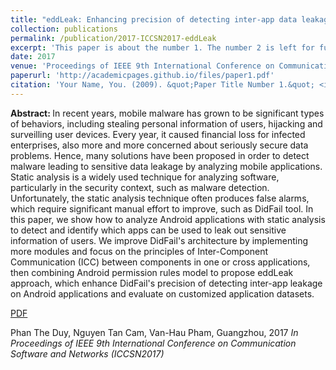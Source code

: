 ```yaml
---
title: "eddLeak: Enhancing precision of detecting inter-app data leakage in Android applications"
collection: publications
permalink: /publication/2017-ICCSN2017-eddLeak
excerpt: 'This paper is about the number 1. The number 2 is left for future work.'
date: 2017
venue: 'Proceedings of IEEE 9th International Conference on Communication Software and Networks (ICCSN2017)'
paperurl: 'http://academicpages.github.io/files/paper1.pdf'
citation: 'Your Name, You. (2009). &quot;Paper Title Number 1.&quot; <i>Journal 1</i>. 1(1).'
---
```

<B>Abstract: </B>
In recent years, mobile malware has grown to be significant types of behaviors, including stealing personal information of users, hijacking and surveilling user devices. Every year, it caused financial loss for infected enterprises, also more and more concerned about seriously secure data problems. Hence, many solutions have been proposed in order to detect malware leading to sensitive data leakage by analyzing mobile applications. Static analysis is a widely used technique for analyzing software, particularly in the security context, such as malware detection. Unfortunately, the static analysis technique often produces false alarms, which require significant manual effort to improve, such as DidFail tool. In this paper, we show how to analyze Android applications with static analysis to detect and identify which apps can be used to leak out sensitive information of users. We improve DidFail's architecture by implementing more modules and focus on the principles of Inter-Component Communication (ICC) between components in one or cross applications, then combining Android permission rules model to propose eddLeak approach, which enhance DidFail's precision of detecting inter-app leakage on Android applications and evaluate on customized application datasets.

[PDF](http://academicpages.github.io/files/paper1.pdf)

Phan The Duy, Nguyen Tan Cam, Van-Hau Pham, Guangzhou, 2017 <i>In Proceedings of IEEE 9th International Conference on Communication Software and Networks (ICCSN2017) </i>
